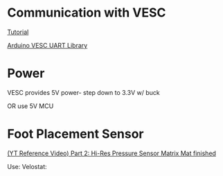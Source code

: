 # Communication with VESC

[Tutorial](https://flipsky.net/blogs/vesc-tool/how-to-control-fsescbase-on-vesc-with-arduino)

[Arduino VESC UART Library](https://github.com/SolidGeek/VescUART)

# Power

VESC provides 5V power- step down to 3.3V w/ buck

OR use 5V MCU

# Foot Placement Sensor

[(YT Reference Video) Part 2: Hi-Res Pressure Sensor Matrix Mat finished](https://www.youtube.com/watch?v=0uPZwMg5B3k)

Use: Velostat: